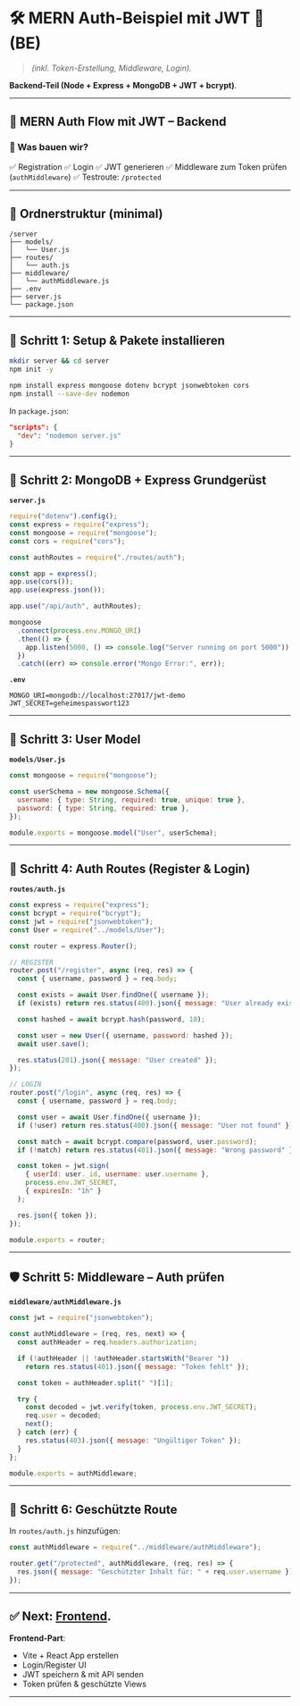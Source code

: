 # 🛠 MERN Auth-Beispiel mit JWT 🚀 (BE)

> _(inkl. Token-Erstellung, Middleware, Login)._

**Backend-Teil (Node + Express + MongoDB + JWT + bcrypt)**.

---

## 🔧 MERN Auth Flow mit JWT – Backend

### 🧩 Was bauen wir?

✅ Registration
✅ Login
✅ JWT generieren
✅ Middleware zum Token prüfen (`authMiddleware`)
✅ Testroute: `/protected`

---

## 📁 Ordnerstruktur (minimal)

```
/server
├── models/
│   └── User.js
├── routes/
│   └── auth.js
├── middleware/
│   └── authMiddleware.js
├── .env
├── server.js
└── package.json
```

---

## 🧰 Schritt 1: Setup & Pakete installieren

```bash
mkdir server && cd server
npm init -y

npm install express mongoose dotenv bcrypt jsonwebtoken cors
npm install --save-dev nodemon
```

In `package.json`:

```json
"scripts": {
  "dev": "nodemon server.js"
}
```

---

## 🧬 Schritt 2: MongoDB + Express Grundgerüst

**`server.js`**

```js
require("dotenv").config();
const express = require("express");
const mongoose = require("mongoose");
const cors = require("cors");

const authRoutes = require("./routes/auth");

const app = express();
app.use(cors());
app.use(express.json());

app.use("/api/auth", authRoutes);

mongoose
  .connect(process.env.MONGO_URI)
  .then(() => {
    app.listen(5000, () => console.log("Server running on port 5000"));
  })
  .catch((err) => console.error("Mongo Error:", err));
```

**`.env`**

```
MONGO_URI=mongodb://localhost:27017/jwt-demo
JWT_SECRET=geheimespasswort123
```

---

## 👤 Schritt 3: User Model

**`models/User.js`**

```js
const mongoose = require("mongoose");

const userSchema = new mongoose.Schema({
  username: { type: String, required: true, unique: true },
  password: { type: String, required: true },
});

module.exports = mongoose.model("User", userSchema);
```

---

## 🔐 Schritt 4: Auth Routes (Register & Login)

**`routes/auth.js`**

```js
const express = require("express");
const bcrypt = require("bcrypt");
const jwt = require("jsonwebtoken");
const User = require("../models/User");

const router = express.Router();

// REGISTER
router.post("/register", async (req, res) => {
  const { username, password } = req.body;

  const exists = await User.findOne({ username });
  if (exists) return res.status(400).json({ message: "User already exists" });

  const hashed = await bcrypt.hash(password, 10);

  const user = new User({ username, password: hashed });
  await user.save();

  res.status(201).json({ message: "User created" });
});

// LOGIN
router.post("/login", async (req, res) => {
  const { username, password } = req.body;

  const user = await User.findOne({ username });
  if (!user) return res.status(400).json({ message: "User not found" });

  const match = await bcrypt.compare(password, user.password);
  if (!match) return res.status(401).json({ message: "Wrong password" });

  const token = jwt.sign(
    { userId: user._id, username: user.username },
    process.env.JWT_SECRET,
    { expiresIn: "1h" }
  );

  res.json({ token });
});

module.exports = router;
```

---

## 🛡️ Schritt 5: Middleware – Auth prüfen

**`middleware/authMiddleware.js`**

```js
const jwt = require("jsonwebtoken");

const authMiddleware = (req, res, next) => {
  const authHeader = req.headers.authorization;

  if (!authHeader || !authHeader.startsWith("Bearer "))
    return res.status(401).json({ message: "Token fehlt" });

  const token = authHeader.split(" ")[1];

  try {
    const decoded = jwt.verify(token, process.env.JWT_SECRET);
    req.user = decoded;
    next();
  } catch (err) {
    res.status(403).json({ message: "Ungültiger Token" });
  }
};

module.exports = authMiddleware;
```

---

## 🔐 Schritt 6: Geschützte Route

In `routes/auth.js` hinzufügen:

```js
const authMiddleware = require("../middleware/authMiddleware");

router.get("/protected", authMiddleware, (req, res) => {
  res.json({ message: "Geschützter Inhalt für: " + req.user.username });
});
```

---

## ✅ Next: [Frontend](week_two/021_jwt-2_FE.md).

**Frontend-Part**:

- Vite + React App erstellen
- Login/Register UI
- JWT speichern & mit API senden
- Token prüfen & geschützte Views

---
